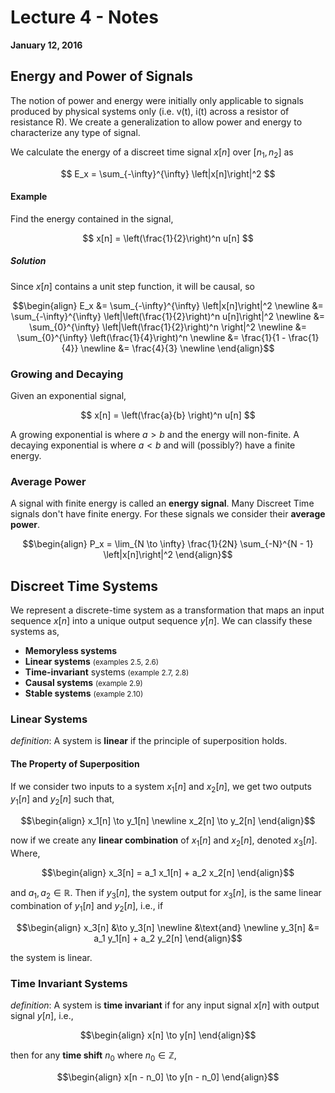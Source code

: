 # Lecture 4 - Notes  

**January 12, 2016**  

## Energy and Power of Signals

The notion of power and energy were initially only applicable to signals produced by physical systems only (i.e. v(t), i(t) across a resistor of resistance R). We create a generalization to allow power and energy to characterize any type of signal.

We calculate the energy of a discreet time signal $x[n]$ over $[n_1,n_2]$ as

$$
    E_x = \sum_{-\infty}^{\infty} \left|x[n]\right|^2
$$

#### Example

Find the energy contained in the signal,

$$
    x[n] = \left(\frac{1}{2}\right)^n u[n]
$$

##### Solution

Since $x[n]$ contains a unit step function, it will be causal, so

$$\begin{align}
    E_x &= \sum_{-\infty}^{\infty} \left|x[n]\right|^2 \newline
    &=  \sum_{-\infty}^{\infty} \left|\left(\frac{1}{2}\right)^n u[n]\right|^2 \newline
    &=  \sum_{0}^{\infty} \left|\left(\frac{1}{2}\right)^n \right|^2 \newline
    &=  \sum_{0}^{\infty} \left(\frac{1}{4}\right)^n \newline
    &=  \frac{1}{1 - \frac{1}{4}} \newline
    &=  \frac{4}{3} \newline
\end{align}$$

### Growing and Decaying

Given an exponential signal,

$$
    x[n] = \left(\frac{a}{b} \right)^n u[n]
$$

A growing exponential is where $a \gt b$ and the energy will non-finite. A decaying exponential is where $a \lt b$ and will (possibly?) have a finite energy.


### Average Power

A signal with finite energy is called an __energy signal__. Many Discreet Time signals don't have finite energy. For these signals we consider their __average power__.

$$\begin{align}
    P_x = \lim_{N \to \infty} \frac{1}{2N} \sum_{-N}^{N - 1} \left|x[n]\right|^2
\end{align}$$

## Discreet Time Systems

We represent a discrete-time system as a transformation that maps an input sequence $x[n]$ into a unique output sequence $y[n]$. We can classify these systems as,

* **Memoryless systems*** **Linear systems** <small>(examples 2.5, 2.6)</small>* **Time-invariant** systems <small>(example 2.7, 2.8)</small>* **Causal systems** <small>(example 2.9)</small>* **Stable systems** <small>(example 2.10)</small>

### Linear Systems

_definition_: A system is **linear** if the principle ofsuperposition holds. 

#### The Property of Superposition

If we consider two inputs to a system $x_1[n]$ and $x_2[n]$, we get two outputs $y_1[n]$ and $y_2[n]$ such that,

$$\begin{align}
    x_1[n] \to y_1[n] \newline
    x_2[n] \to y_2[n]
\end{align}$$

now if we create any __linear combination__ of $x_1[n]$ and $x_2[n]$, denoted $x_3[n]$. Where,

$$\begin{align}
    x_3[n] = a_1 x_1[n] + a_2 x_2[n]
\end{align}$$

and $a_1, a_2 \in \mathbb R$. Then if $y_3[n]$, the system output for $x_3[n]$, is the same linear combination of $y_1[n]$ and $y_2[n]$, i.e., if

$$\begin{align}
    x_3[n] &\to y_3[n] \newline
    &\text{and} \newline
    y_3[n] &= a_1 y_1[n] + a_2 y_2[n]
\end{align}$$

the system is linear.

### Time Invariant Systems

 _definition_: A system is __time invariant__ if for any input signal $x[n]$ with output signal $y[n]$, i.e.,
 
 $$\begin{align}
    x[n] \to y[n]
\end{align}$$

then for any __time shift__ $n_0$ where $n_0 \in \mathbb Z$,

$$\begin{align}
    x[n - n_0] \to y[n - n_0]
\end{align}$$
